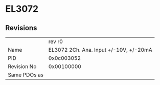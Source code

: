 # EL3072

## Revisions
<table>
<tr>
<td></td>
<td>rev r0</td>
</tr>
<tr>
<td>Name</td>
<td>EL3072 2Ch. Ana. Input +/-10V, +/-20mA</td>
</tr>
<tr>
<td>PID</td>
<td>0x0c003052</td>
</tr>
<tr>
<td>Revision No</td>
<td>0x00100000</td>
</tr>
<tr>
<td>Same PDOs as</td>
<td></td>
</tr>
</table>
